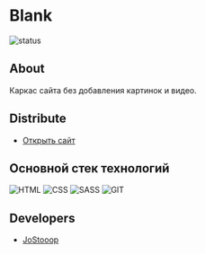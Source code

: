 # Blank

<p align="left">
   <img src="https://img.shields.io/badge/Status-%D0%97%D0%B0%D0%B2%D0%B5%D1%80%D1%88%D0%B5%D0%BD%D0%BE-success" alt="status">
</p>

## About

Каркас сайта без добавления картинок и видео.

## Distribute

- [Открыть сайт](https://jostooop.github.io/website--blank/)

## Основной стек технологий

![HTML](https://img.shields.io/badge/-HTML-090909?style=for-the-badge&logo=html5&logoColor=CC0000)
![CSS](https://img.shields.io/badge/-CSS-090909?style=for-the-badge&logo=css3&logoColor=097CDB)
![SASS](https://img.shields.io/badge/-SASS-090909?style=for-the-badge&logo=SASS&logoColor=B4068E)
![GIT](https://img.shields.io/badge/-GIT-090909?style=for-the-badge&logo=GIT&logoColor=CC0000)

## Developers

- [JoStooop](https://github.com/JoStooop)

